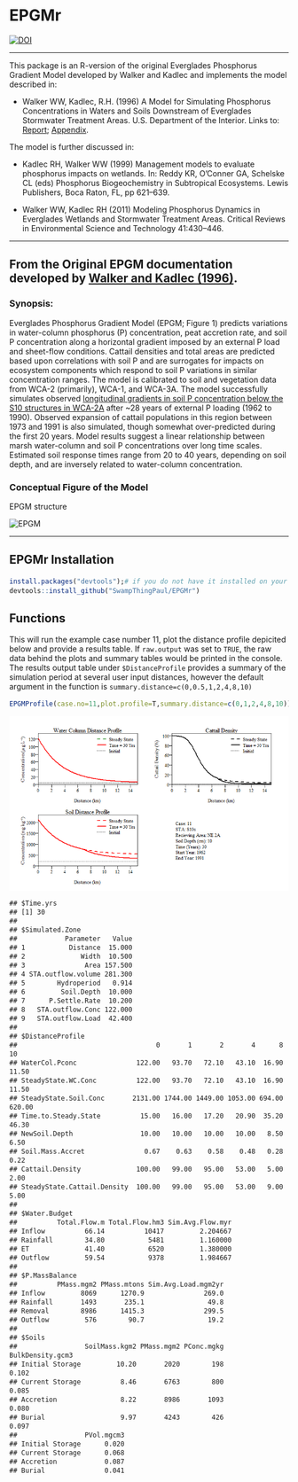 EPGMr
================

[![DOI](https://zenodo.org/badge/234599925.svg)](https://zenodo.org/badge/latestdoi/234599925)

-----

This package is an R-version of the original Everglades Phosphorus
Gradient Model developed by Walker and Kadlec and implements the model
described in:

  - Walker WW, Kadlec, R.H. (1996) A Model for Simulating Phosphorus
    Concentrations in Waters and Soils Downstream of Everglades
    Stormwater Treatment Areas. U.S. Department of the Interior. Links
    to: [Report](http://www.wwwalker.net/epgm/epgm_Aug_1996_1_of_2.pdf);
    [Appendix](http://www.wwwalker.net/epgm/epgm_Aug_1996_2_of_2.pdf).

The model is further discussed in:

  - Kadlec RH, Walker WW (1999) Management models to evaluate phosphorus
    impacts on wetlands. In: Reddy KR, O’Conner GA, Schelske CL (eds)
    Phosphorus Biogeochemistry in Subtropical Ecosystems. Lewis
    Publishers, Boca Raton, FL, pp 621–639.

  - Walker WW, Kadlec RH (2011) Modeling Phosphorus Dynamics in
    Everglades Wetlands and Stormwater Treatment Areas. Critical Reviews
    in Environmental Science and Technology 41:430–446.

-----

## From the Original EPGM documentation developed by [Walker and Kadlec (1996)](http://www.wwwalker.net/epgm/).

### Synopsis:

Everglades Phosphorus Gradient Model (EPGM; Figure 1) predicts
variations in water-column phosphorus (P) concentration, peat accretion
rate, and soil P concentration along a horizontal gradient imposed by an
external P load and sheet-flow conditions. Cattail densities and total
areas are predicted based upon correlations with soil P and are
surrogates for impacts on ecosystem components which respond to soil P
variations in similar concentration ranges. The model is calibrated to
soil and vegetation data from WCA-2 (primarily), WCA-1, and WCA-3A. The
model successfully simulates observed [longitudinal gradients in soil P
concentration below the S10 structures in
WCA-2A](http://www.wwwalker.net/epgm/wca2a_gradient.htm) after \~28
years of external P loading (1962 to 1990). Observed expansion of
cattail populations in this region between 1973 and 1991 is also
simulated, though somewhat over-predicted during the first 20 years.
Model results suggest a linear relationship between marsh water-column
and soil P concentrations over long time scales. Estimated soil response
times range from 20 to 40 years, depending on soil depth, and are
inversely related to water-column concentration.

### Conceptual Figure of the Model

EPGM structure

![EPGM](http://www.wwwalker.net/epgm/epgmpic.gif)

-----

## EPGMr Installation

``` r
install.packages("devtools");# if you do not have it installed on your PC
devtools::install_github("SwampThingPaul/EPGMr")
```

## Functions

This will run the example case number 11, plot the distance profile
depicited below and provide a results table. If `raw.output` was set to
`TRUE`, the raw data behind the plots and summary tables would be
printed in the console. The results output table under
`$DistanceProfile` provides a summary of the simulation period at
several user input distances, however the default argument in the
function is `summary.distance=c(0,0.5,1,2,4,8,10)`

``` r
EPGMProfile(case.no=11,plot.profile=T,summary.distance=c(0,1,2,4,8,10))
```

<img src="README_files/figure-gfm/distance profile plot-1.png" title="Distance profile for Case 11 (i.e. S10s) at the end of the 30 year simulation period." alt="Distance profile for Case 11 (i.e. S10s) at the end of the 30 year simulation period." style="display: block; margin: auto;" />

    ## $Time.yrs
    ## [1] 30
    ## 
    ## $Simulated.Zone
    ##            Parameter   Value
    ## 1           Distance  15.000
    ## 2              Width  10.500
    ## 3               Area 157.500
    ## 4 STA.outflow.volume 281.300
    ## 5        Hydroperiod   0.914
    ## 6         Soil.Depth  10.000
    ## 7      P.Settle.Rate  10.200
    ## 8   STA.outflow.Conc 122.000
    ## 9   STA.outflow.Load  42.400
    ## 
    ## $DistanceProfile
    ##                                   0       1       2       4      8     10
    ## WaterCol.Pconc               122.00   93.70   72.10   43.10  16.90  11.50
    ## SteadyState.WC.Conc          122.00   93.70   72.10   43.10  16.90  11.50
    ## SteadyState.Soil.Conc       2131.00 1744.00 1449.00 1053.00 694.00 620.00
    ## Time.to.Steady.State          15.00   16.00   17.20   20.90  35.20  46.30
    ## NewSoil.Depth                 10.00   10.00   10.00   10.00   8.50   6.50
    ## Soil.Mass.Accret               0.67    0.63    0.58    0.48   0.28   0.22
    ## Cattail.Density              100.00   99.00   95.00   53.00   5.00   2.00
    ## SteadyState.Cattail.Density  100.00   99.00   95.00   53.00   9.00   5.00
    ## 
    ## $Water.Budget
    ##          Total.Flow.m Total.Flow.hm3 Sim.Avg.Flow.myr
    ## Inflow          66.14          10417         2.204667
    ## Rainfall        34.80           5481         1.160000
    ## ET              41.40           6520         1.380000
    ## Outflow         59.54           9378         1.984667
    ## 
    ## $P.MassBalance
    ##          PMass.mgm2 PMass.mtons Sim.Avg.Load.mgm2yr
    ## Inflow         8069      1270.9               269.0
    ## Rainfall       1493       235.1                49.8
    ## Removal        8986      1415.3               299.5
    ## Outflow         576        90.7                19.2
    ## 
    ## $Soils
    ##                 SoilMass.kgm2 PMass.mgm2 PConc.mgkg BulkDensity.gcm3
    ## Initial Storage         10.20       2020        198            0.102
    ## Current Storage          8.46       6763        800            0.085
    ## Accretion                8.22       8986       1093            0.080
    ## Burial                   9.97       4243        426            0.097
    ##                 PVol.mgcm3
    ## Initial Storage      0.020
    ## Current Storage      0.068
    ## Accretion            0.087
    ## Burial               0.041
